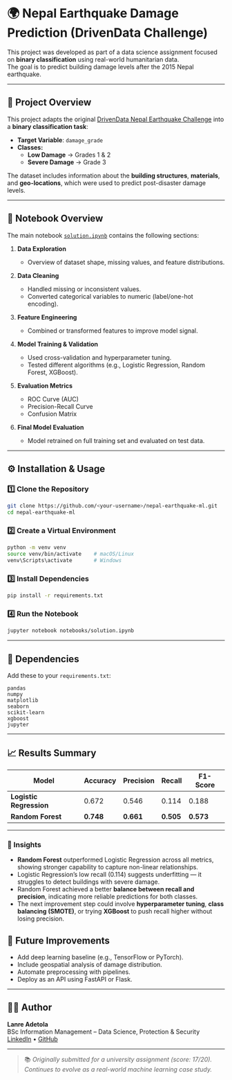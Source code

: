 # 🌍 Nepal Earthquake Damage Prediction (DrivenData Challenge)

This project was developed as part of a data science assignment focused on **binary classification** using real-world humanitarian data.  
The goal is to predict building damage levels after the 2015 Nepal earthquake.

---

## 🎯 Project Overview

This project adapts the original [DrivenData Nepal Earthquake Challenge](https://www.drivendata.org/competitions/57/nepal-earthquake/) into a **binary classification task**:

- **Target Variable**: `damage_grade`
- **Classes:**
  - **Low Damage** → Grades 1 & 2
  - **Severe Damage** → Grade 3

The dataset includes information about the **building structures**, **materials**, and **geo-locations**, which were used to predict post-disaster damage levels.

---

## 📘 Notebook Overview

The main notebook [`solution.ipynb`](notebooks/solution.ipynb) contains the following sections:

1. **Data Exploration**  
   - Overview of dataset shape, missing values, and feature distributions.

2. **Data Cleaning**  
   - Handled missing or inconsistent values.  
   - Converted categorical variables to numeric (label/one-hot encoding).

3. **Feature Engineering**  
   - Combined or transformed features to improve model signal.

4. **Model Training & Validation**  
   - Used cross-validation and hyperparameter tuning.  
   - Tested different algorithms (e.g., Logistic Regression, Random Forest, XGBoost).

5. **Evaluation Metrics**  
   - ROC Curve (AUC)
   - Precision-Recall Curve
   - Confusion Matrix

6. **Final Model Evaluation**  
   - Model retrained on full training set and evaluated on test data.

---

## ⚙️ Installation & Usage

### 1️⃣ Clone the Repository
```bash
git clone https://github.com/<your-username>/nepal-earthquake-ml.git
cd nepal-earthquake-ml
```

### 2️⃣ Create a Virtual Environment
```bash
python -m venv venv
source venv/bin/activate    # macOS/Linux
venv\Scripts\activate       # Windows
```

### 3️⃣ Install Dependencies
```bash
pip install -r requirements.txt
```

### 4️⃣ Run the Notebook
```bash
jupyter notebook notebooks/solution.ipynb
```

---

## 🧩 Dependencies

Add these to your `requirements.txt`:

```
pandas
numpy
matplotlib
seaborn
scikit-learn
xgboost
jupyter
```

---


## 📈 Results Summary

| Model | Accuracy | Precision | Recall | F1-Score |
|--------|-----------|------------|----------|-----------|
| **Logistic Regression** | 0.672 | 0.546 | 0.114 | 0.188 |
| **Random Forest** | **0.748** | **0.661** | **0.505** | **0.573** |

---

### 🧠 Insights

- **Random Forest** outperformed Logistic Regression across all metrics, showing stronger capability to capture non-linear relationships.  
- Logistic Regression’s low recall (0.114) suggests underfitting — it struggles to detect buildings with severe damage.  
- Random Forest achieved a better **balance between recall and precision**, indicating more reliable predictions for both classes.  
- The next improvement step could involve **hyperparameter tuning**, **class balancing (SMOTE)**, or trying **XGBoost** to push recall higher without losing precision.
## 🚀 Future Improvements

- Add deep learning baseline (e.g., TensorFlow or PyTorch).
- Include geospatial analysis of damage distribution.
- Automate preprocessing with pipelines.
- Deploy as an API using FastAPI or Flask.

---

## 🧑‍💻 Author

**Lanre Adetola**  
BSc Information Management – Data Science, Protection & Security  
[LinkedIn](https://www.linkedin.com/in/lanre-adetola) • [GitHub](https://github.com/<your-username>)

---

> 📚 *Originally submitted for a university assignment (score: 17/20). Continues to evolve as a real-world machine learning case study.*
